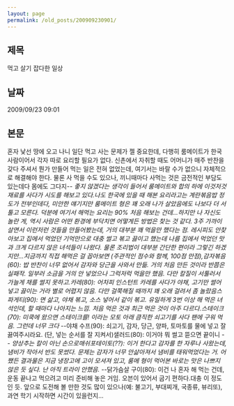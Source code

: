 ```yaml
---
layout: page
permalink: /old_posts/200909230901/
---
```


## 제목
먹고 살기 잡다한 일상

## 날짜
2009/09/23 09:01

## 본문

혼자 낯선 땅에 오고 나니 일단 먹고 사는 문제가 젤 중요한데, 다행히 룸메이트가 한국 사람이어서 각자 따로 요리할 필요가 없다. 신촌에서 자취할 때도 어머니가 매주 반찬을 갖다 주셔서 뭔가 만들어 먹는 일은 전혀 없었는데, 여기서는 바랄 수가 없으니 자체적으로 해결해야 한다. 물론 사 먹을 수도 있으나, 끼니때마다 사먹는 것은 금전적인 부담도 있는데다 몸에도 그다지-_- 좋지 않겠다는 생각이 들어서 룸메이트와 합의 하에 이것저것 재료를 사다가 시도를 해보고 있다.나도 한국에 있을 때 해본 요리라고는 계란볶음밥 정도가 전부인데다, 미안한 얘기지만 룸메이트 형은 꽤 오래 나가 살았음에도 나보다 더 서툴고 모른다. 덕분에 여기서 해먹는 요리는 90% 처음 해보는 건데...하지만 나 자신도 놀란 게, 역시 사람은 어떤 환경에 부닥치면 어떻게든 방법은 찾는 것 같다. 3주 가까이 살면서 이런저런 것들을 만들어봤는데, 거의 대부분 꽤 먹을만 했다는 점. 레시피도 안찾아보고 집에서 먹었던 기억만으로 대충 썰고 볶고 끓이고 했는데 나름 집에서 먹었던 맛과 크게 다르지 않은 녀석들이 나왔다. 물론 조리법이 대부분 간단한 편이라 그렇긴 하겠지만...지금까지 직접 해먹은 걸 꼽아보면 (주관적인 점수와 함께, 100점 만점),감자볶음(60): 밥 반찬이 너무 없어서 감자와 당근을 사와서 만듦. 거의 처음 만든 것이라 반쯤은 실패작. 일부러 소금을 거의 안 넣었으나 그럭저럭 먹을만 했음. 다만 칼질이 서툴러서 가늘게 채를 썰지 못하고.카레(80): 어차피 인스턴트 카레를 사다가 야채, 고기만 썰어넣고 끓이는 거라 별로 어렵지 않음. 다만 걸쭉해질 때까지 꽤 오래 걸려서 좀 놀랐음스파게티(90): 면 삶고, 야채 볶고, 소스 넣어서 같이 볶고. 유일하게 3번 이상 해 먹은 녀석인데, 할 때마다 나아지는 느낌. 처음 먹은 것과 최근 먹은 것이 아주 다르다.스테이크(70): 미쿡에 왔으면 스테이크를! 이라는 모토 아래 큼직한 쇠고기를 사다 팬에 구워 먹음. 그런데 너무 크다 -_-야채 수프(90): 쇠고기, 감자, 당근, 양파, 토마토를 물에 넣고 잘 끓여주시라요. (단, 넣는 순서를 잘 지켜서)샐러드(80): 이거야 뭐 썰고 뜯으면 끝이니 -_- 양상추는 칼이 아닌 손으로매쉬포테이토(??): 이거 한다고 감자를 한 자루나 사왔는데, 냄비가 작아서 반도 못썼다. 문제는 감자가 너무 안삶아져서 냄비를 태워먹었다는 거. 어쨌든 결과물은 지금 냉장고에 고이 모셔져 있고, 룸메 형이 먹어본 바로는 맛은 나쁘지 않은 듯 싶다. 난 아직 트라이 안했음. -_-닭가슴살 구이(80): 이건 나 혼자 해 먹는 건데, 운동 끝나고 먹으려고 미리 준비해 놓은 거임. 오븐이 있어서 굽기 편하다.대충 이 정도인 듯. 앞으로 도전해 볼 만한 것도 많이 있으나(예: 불고기, 부대찌개, 국종류, 뷰리또), 과연 학기 시작하면 시간이 있을런지...